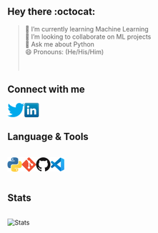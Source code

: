## Hey there :octocat:

<!--
**Atharv-777/Atharv-777** is a ✨ _special_ ✨ repository because its `README.md` (this file) appears on your GitHub profile.

Here are some ideas to get you started:
- 🔭 I’m currently working on ...
- 🤔 I’m looking for help with ...
- 📫 How to reach me: atharvbidwe11@gmail.com
- ⚡ Fun fact: ...-->

> 🌱 I’m currently learning Machine Learning<br>
> 👯 I’m looking to collaborate on ML projects<br>
> 💬 Ask me about Python<br>
> 😄 Pronouns: (He/His/Him)<br>
<br><br>

## Connect with me
<img align="left" alt="Twitter" href="https://twitter.com/AtharvBidwe" src="icons/twitter.png" />
<img align="left" alt="LinkedIn" href="https://www.linkedin.com/in/atharv-bidwe-2996631aa/" src="icons/linkedin.png" />

<br><br>
## Language & Tools
<br>
<img align="left" alt="Python" href="https://www.python.org/about/" src="icons/python.png" />
<img align="left" alt="Git" href="" src="icons/git.png" />
<img align="left" alt="Github" href="https://github.com/Atharv-777" src="icons/github.png" />
<img align="left" alt="VSCode" href="" src="icons/vscode.png" />

<br><br>
## Stats
<br>
<img align="left" alt="Stats" src="https://github-readme-stats.vercel.app/api?username=Atharv-777&&show_icons=true&title_color=ffffff&icon_color=ffffff&text_color=daf7dc&bg_color=000000" />

